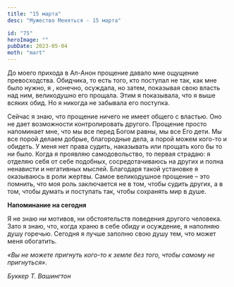 ```yaml
---
title: "15 марта"
desc: "Мужество Меняться - 15 марта"

id: "75"
heroImage: ""
pubDate: 2023-05-04
moth: "mart"
---
```


До моего прихода в Ал-Анон прощение давало мне ощущение превосходства.
Обидчика, то есть того, кто поступал не так, как мне было нужно, я , конечно,
осуждала, но затем, показывая свою власть над ним, великодушно его прощала.
Этим я показывала, что я выше всяких обид. Но я никогда не забывала его
поступка.

Сейчас я знаю, что прощение ничего не имеет общего с властью. Оно не дает
возможности контролировать другого. Прощение просто напоминает мне, что мы все
перед Богом равны, мы все Его дети. Мы все порой делаем добрые, благородные
дела, а порой можем кого-то и обидеть. У меня нет права судить, наказывать или
прощать кого бы то ни было. Когда я проявляю самодовольство, то первая
страдаю: я отделяю себя от себе подобных, сосредотачиваюсь на других и полна
ненависти и негативных мыслей. Благодаря такой установке я оказываюсь в роли
жертвы. Самое великодушное прощение – это помнить, что моя роль заключается не
в том, чтобы судить других, а в том, чтобы думать и поступать так, чтобы
сохранять мир в душе.

**Напоминание на сегодня**

Я не знаю ни мотивов, ни обстоятельств поведения другого человека. Зато я
знаю, что, когда храню в себе обиду и осуждение, я наполняю душу горечью.
Сегодня я лучше заполню свою душу тем, что может меня обогатить.

_«Вы не можете пригнуть кого-то к земле без того, чтобы самому не
пригнуться»._

_Буккер Т. Вашингтон_
